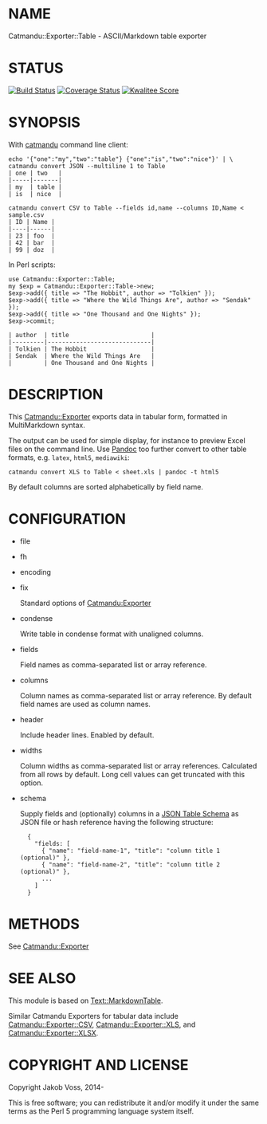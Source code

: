# NAME

Catmandu::Exporter::Table - ASCII/Markdown table exporter

# STATUS

[![Build Status](https://travis-ci.org/LibreCat/Catmandu-Exporter-Table.png)](https://travis-ci.org/LibreCat/Catmandu-Exporter-Table)
[![Coverage Status](https://coveralls.io/repos/LibreCat/Catmandu-Exporter-Table/badge.png)](https://coveralls.io/r/LibreCat/Catmandu-Exporter-Table)
[![Kwalitee Score](http://cpants.cpanauthors.org/dist/Catmandu-Exporter-Table.png)](http://cpants.cpanauthors.org/dist/Catmandu-Exporter-Table)

# SYNOPSIS

With [catmandu](https://metacpan.org/pod/catmandu) command line client:

    echo '{"one":"my","two":"table"} {"one":"is","two":"nice"}' | \ 
    catmandu convert JSON --multiline 1 to Table
    | one | two   |
    |-----|-------|
    | my  | table |
    | is  | nice  |

    catmandu convert CSV to Table --fields id,name --columns ID,Name < sample.csv
    | ID | Name |
    |----|------|
    | 23 | foo  |
    | 42 | bar  |
    | 99 | doz  |

In Perl scripts:

    use Catmandu::Exporter::Table;
    my $exp = Catmandu::Exporter::Table->new;
    $exp->add({ title => "The Hobbit", author => "Tolkien" });
    $exp->add({ title => "Where the Wild Things Are", author => "Sendak" });
    $exp->add({ title => "One Thousand and One Nights" });
    $exp->commit;

    | author  | title                       |
    |---------|-----------------------------|
    | Tolkien | The Hobbit                  |
    | Sendak  | Where the Wild Things Are   |
    |         | One Thousand and One Nights |

# DESCRIPTION

This [Catmandu::Exporter](https://metacpan.org/pod/Catmandu::Exporter) exports data in tabular form, formatted in
MultiMarkdown syntax.

The output can be used for simple display, for instance to preview Excel files
on the command line. Use [Pandoc](http://johnmacfarlane.net/pandoc/) too
further convert to other table formats, e.g. `latex`, `html5`, `mediawiki`:

    catmandu convert XLS to Table < sheet.xls | pandoc -t html5

By default columns are sorted alphabetically by field name.

# CONFIGURATION

- file
- fh
- encoding
- fix

    Standard options of [Catmandu:Exporter](Catmandu:Exporter)

- condense

    Write table in condense format with unaligned columns.

- fields

    Field names as comma-separated list or array reference.

- columns

    Column names as comma-separated list or array reference. By default field
    names are used as column names.

- header

    Include header lines. Enabled by default.

- widths

    Column widths as comma-separated list or array references. Calculated from all
    rows by default. Long cell values can get truncated with this option.

- schema

    Supply fields and (optionally) columns in a [JSON Table
    Schema](http://dataprotocols.org/json-table-schema/) as JSON file or hash
    reference having the following structure:

        {
          "fields: [
            { "name": "field-name-1", "title": "column title 1 (optional)" },
            { "name": "field-name-2", "title": "column title 2 (optional)" },
            ...
          ]
        }

# METHODS

See [Catmandu::Exporter](https://metacpan.org/pod/Catmandu::Exporter) 

# SEE ALSO

This module is based on [Text::MarkdownTable](https://metacpan.org/pod/Text::MarkdownTable).

Similar Catmandu Exporters for tabular data include
[Catmandu::Exporter::CSV](https://metacpan.org/pod/Catmandu::Exporter::CSV), [Catmandu::Exporter::XLS](https://metacpan.org/pod/Catmandu::Exporter::XLS), and
[Catmandu::Exporter::XLSX](https://metacpan.org/pod/Catmandu::Exporter::XLSX).

# COPYRIGHT AND LICENSE

Copyright Jakob Voss, 2014-

This is free software; you can redistribute it and/or modify it under the same
terms as the Perl 5 programming language system itself.
